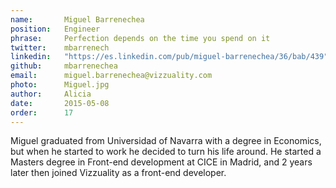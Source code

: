 ```yaml
---
name:       Miguel Barrenechea
position:   Engineer
phrase:     Perfection depends on the time you spend on it
twitter:    mbarrenech
linkedin:   "https://es.linkedin.com/pub/miguel-barrenechea/36/bab/439"
github:		mbarrenechea
email:      miguel.barrenechea@vizzuality.com
photo:      Miguel.jpg
author:     Alicia
date:       2015-05-08
order: 		17
---
```


Miguel graduated from Universidad of Navarra with a degree in Economics, but when he started to work he decided to turn his life around. He started a Masters degree in Front-end development at CICE in Madrid, and 2 years later then joined Vizzuality as a front-end developer.
